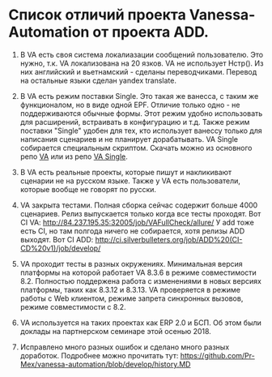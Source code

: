 # Список отличий проекта Vanessa-Automation от проекта ADD.

1. В VA есть своя система локалиазации сообщений пользователю. Это нужно, т.к. VA локализована на 20 язков. VA не использует Нстр(). Из них английский и вьетнамский - сделаны переводчиками.  Перевод на остальные языки сделан yandex translate.

2. В VA есть режим поставки Single. Это такая же ванесса, с таким же функционалом, но в виде одной EPF. Отличие только одно - не поддерживаются обычные формы. Этот режим удобно использовать для расширений, встраивать в конфигурацию и т.д. Также режим поставки "Single" удобен для тех, кто использует ванессу только для написания сценариев и не планирует дорабатывать. VA Single собирается специальным скриптом. Скачать можно из основного репо [VA](https://github.com/Pr-Mex/vanessa-automation/releases) или из репо [VA Single](https://github.com/Pr-Mex/vanessa-automation-single/releases).

3. В VA есть реальные проекты, которые пишут и накликивают сценарии не на русском языке.
Также у VA есть пользователи, которые вообще не говорят по русски.

4. VA закрыта тестами. Полная сборка сейчас содержит больше 4000 сценариев. Релиз выпускается только когда все тесты проходят.
Вот CI VA: http://84.237.195.35:32005/job/VAFullCheck/allure/
У add тоже есть CI, но там полгода ничего не собирается, хотя релизы ADD выходят.
Вот CI ADD: http://ci.silverbulleters.org/job/ADD%20(CI-CD%20v1)/job/develop/

5. VA проходит тесты в разных окружениях. Минимальная версия платформы на которой работает VA 8.3.6 в режиме совместимости 8.2. Полностью поддержена работа с изменениями в новых версиях платформы, таких как 8.3.12 и 8.3.13. VA проверяется в режиме работы с Web клиентом, режиме запрета синхронных вызовов, режиме совместимости с 8.2.

6. VA используется на таких проектах как ERP 2.0 и БСП. Об этом были доклады на партнерском семинаре этой осенью 2018.

7. Исправлено много разных ошибок и сделано много разных доработок. Подробнее можно прочитать тут:
https://github.com/Pr-Mex/vanessa-automation/blob/develop/history.MD
